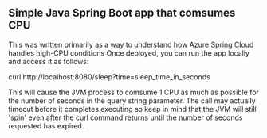 ## Simple Java Spring Boot app that comsumes CPU

This was written primarily as a way to understand how Azure Spring Cloud handles high-CPU conditions
Once deployed, you can run the app locally and access it as follows:

curl http://localhost:8080/sleep?time=sleep_time_in_seconds

This will cause the JVM process to comsume 1 CPU as much as possible for the number of seconds in the query string parameter. The call may actually timeout before it completes executing so keep in mind that the JVM will still 'spin' even after the curl command returns until the number of seconds requested has expired.